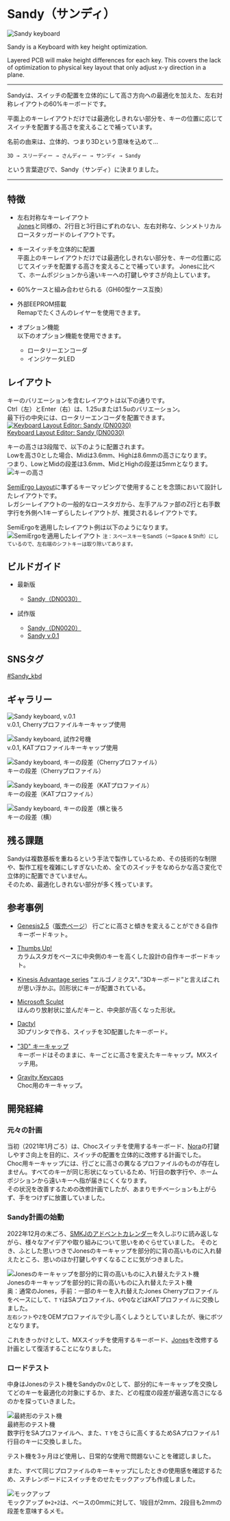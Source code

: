 # Sandy（サンディ）

![Sandy keyboard](/assets/README/DSC_7928.jpeg)  

Sandy is a Keyboard with key height optimization.

Layered PCB will make height differences for each key.
This covers the lack of optimization to physical key layout that only adjust x-y direction in a plane.

---

Sandyは、スイッチの配置を立体的にして高さ方向への最適化を加えた、左右対称レイアウトの60%キーボードです。  

平面上のキーレイアウトだけでは最適化しきれない部分を、キーの位置に応じてスイッチを配置する高さを変えることで補っています。

名前の由来は、立体的、つまり3Dという意味を込めて…

``` text
3D → スリーディー → さんディー → サンディ → Sandy
```

という言葉遊びで、Sandy（サンディ）に決まりました。

---

## 特徴

- 左右対称なキーレイアウト  
  [Jones](https://github.com/jpskenn/Jones)と同様の、2行目と3行目にずれのない、左右対称な、シンメトリカル ロースタッガードのレイアウトです。

- キースイッチを立体的に配置  
  平面上のキーレイアウトだけでは最適化しきれない部分を、キーの位置に応じてスイッチを配置する高さを変えることで補っています。
  Jonesに比べて、ホームポジションから遠いキーへの打鍵しやすさが向上しています。

- 60%ケースと組み合わせられる（GH60型ケース互換）

- 外部EEPROM搭載  
  Remapでたくさんのレイヤーを使用できます。

- オプション機能  
  以下のオプション機能を使用できます。

  - ロータリーエンコーダ
  - インジケータLED

## レイアウト

キーのバリエーションを含むレイアウトは以下の通りです。  
Ctrl（左）とEnter（右）は、1.25uまたは1.5uのバリエーション。  
最下行の中央には、ロータリーエンコーダを配置できます。
[![Keyboard Layout Editor: Sandy (DN0030)](/assets/README/layout.png)  
Keyboard Layout Editor: Sandy (DN0030)](http://www.keyboard-layout-editor.com/#/gists/c907e866d8f82b82a22b455e622b7301)

キーの高さは3段階で、以下のように配置されます。  
Lowを高さ0とした場合、Midは3.6mm、Highは8.6mmの高さになります。  
つまり、LowとMidの段差は3.6mm、MidとHighの段差は5mmとなります。
![キーの高さ](/assets/README/layout_height_map.png)

[SemiErgo Layout](https://github.com/mtei/SemiErgo_Layout)に準ずるキーマッピングで使用することを念頭において設計したレイアウトです。  
レガシーレイアウトの一般的なロースタガから、左手アルファ部のZ行と右手数字行を外側へ1キーずらしたレイアウトが、推奨されるレイアウトです。  

SemiErgoを適用したレイアウト例は以下のようになります。  
![SemiErgoを適用したレイアウト](/assets/README/layout_SemiErgo_based.png)
<small>注：スペースキーをSandS（＝Space & Shift）にしているので、左右端のシフトキーは取り除いてあります。</small>

## ビルドガイド

- 最新版
  - [Sandy（DN0030）](/docs/BuildGuide_DN0030.md)

- 試作版
  - [Sandy（DN0020）](/docs/BuildGuide_DN0020.md)
  - [Sandy v.0.1](/docs/BuildGuide_v0_1.md)

## SNSタグ

[#Sandy_kbd](https://twitter.com/search?q=%23Sandy_kbd)

## ギャラリー

![Sandy keyboard, v.0.1](/assets/README/DSC_7893.jpeg)  
v.0.1, Cherryプロファイルキーキャップ使用  

![Sandy keyboard, 試作2号機](/assets/README/DSC_7942.jpeg)  
v.0.1, KATプロファイルキーキャップ使用

![Sandy keyboard, キーの段差（Cherryプロファイル）](/assets/README/DSC_7902.jpeg)  
キーの段差（Cherryプロファイル）

![Sandy keyboard, キーの段差（KATプロファイル）](/assets/README/DSC_7936.jpeg)  
キーの段差（KATプロファイル）

![Sandy keyboard, キーの段差（横と後ろ](/assets/README/DSC_7943.jpeg)  
キーの段差（横）

## 残る課題

Sandyは複数基板を重ねるという手法で製作しているため、その技術的な制限や、製作工程を複雑にしすぎないため、全てのスイッチをなめらかな高さ変化で立体的に配置できていません。  
そのため、最適化しきれない部分が多く残っています。  

## 参考事例

- [Genesis2.5](https://github.com/sekigon-gonnoc/Genesis2.5-doc)（[販売ページ](https://booth.pm/ja/items/1308005)）
  行ごとに高さと傾きを変えることができる自作キーボードキット。  

- [Thumbs Up!](https://www.thumbsup.shop)  
  カラムスタガをベースに中央側のキーを高くした設計の自作キーボードキット。

- [Kinesis Advantage series](https://kinesis-ergo.com/products/#keyboards)
  ”エルゴノミクス”、”3Dキーボード”と言えばこれが思い浮かぶ。凹形状にキーが配置されている。

- [Microsoft Sculpt](https://www.microsoft.com/en/accessories/products/keyboards/sculpt-ergonomic-desktop)  
  ほんのり放射状に並んだキーと、中央部が高くなった形状。

- [Dactyl](https://github.com/adereth/dactyl-keyboard)  
  3Dプリンタで作る、スイッチを3D配置したキーボード。

- ["3D" キーキャップ](https://qiita.com/zk_phi/items/5680607118516413a0ba)  
  キーボードはそのままに、キーごとに高さを変えたキーキャップ。MXスイッチ用。

- [Gravity Keycaps](https://note.com/yfuku_/n/n1fbba2e8f44c)  
  Choc用のキーキャップ。

## 開発経緯

### 元々の計画

当初（2021年1月ごろ）は、Chocスイッチを使用するキーボード、[Nora](https://github.com/jpskenn/Nora)の打鍵しやすさ向上を目的に、スイッチの配置を立体的に改修する計画でした。  
Choc用キーキャップには、行ごとに高さの異なるプロファイルのものが存在しません。すべてのキーが同じ形状になっているため、1行目の数字行や、ホームポジションから遠いキーへ指が届きにくくなります。  
その状況を改善するための改修計画でしたが、あまりモチベーションも上がらず、手をつけずに放置していました。  

### Sandy計画の始動

2022年12月の末ごろ、[SMKJのアドベントカレンダー](https://scrapbox.io/self-made-kbds-ja/アドベントカレンダー)を久しぶりに読み返しながら、様々なアイデアや取り組みについて思いをめぐらせていました。
そのとき、ふとした思いつきでJonesのキーキャップを部分的に背の高いものに入れ替えたところ、思いのほか打鍵しやすくなることに気がつきました。  

![Jonesのキーキャップを部分的に背の高いものに入れ替えたテスト機](/assets/README/jones_key_height_test.jpeg)  
Jonesのキーキャップを部分的に背の高いものに入れ替えたテスト機  
奥：通常のJones，手前：一部のキーを入れ替えたJones
Cherryプロファイルをベースにして、`T` `Y`はSAプロファイル、`G`や`Q`などはKATプロファイルに交換しました。  
`左右シフト`や`Z`をOEMプロファイルで少し高くしようとしていましたが、後にボツとなります。

これをきっかけとして、MXスイッチを使用するキーボード、[Jones](https://github.com/jpskenn/Jones)を改修する計画として復活することになりました。  

### ロードテスト

中身はJonesのテスト機をSandyのv.0として、部分的にキーキャップを交換してどのキーを最適化の対象にするか、また、どの程度の段差が最適な高さになるのかを探っていきました。  

![最終形のテスト機](/assets/README/IMG_4914.jpeg)  
最終形のテスト機  
数字行をSAプロファイルへ、また、`T` `Y`をさらに高くするためSAプロファイル1行目のキーに交換しました。

テスト機を3ヶ月ほど使用し、日常的な使用で問題ないことを確認しました。

また、すべて同じプロファイルのキーキャップにしたときの使用感を確認するため、スチレンボードにスイッチをのせたモックアップも作成しました。

![モックアップ](/assets/README/IMG_4881.jpeg)  
モックアップ
`0+2+2`は、ベースの0mmに対して、1段目が2mm、2段目も2mmの段差を意味するメモ。
